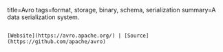 title=Avro
tags=format, storage, binary, schema, serialization
summary=A data serialization system.
~~~~~~

[Website](https://avro.apache.org/) | [Source](https://github.com/apache/avro)

